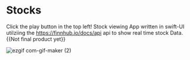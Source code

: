 # Stocks
Click the play button in the top left!
Stock viewing App written in swift-UI utilziing the https://finnhub.io/docs/api api to show real time stock Data. 
{{Not final product yet}} 

![ezgif com-gif-maker (2)](https://user-images.githubusercontent.com/46139215/205954017-649d68cc-06e9-4563-a85e-9f479e9bbf79.gif)

